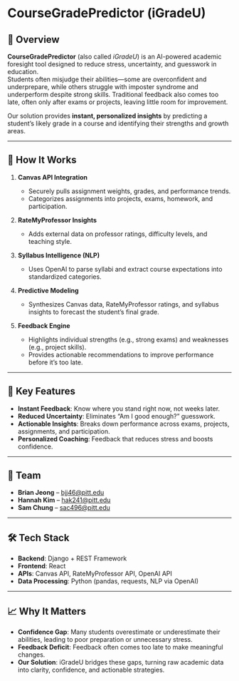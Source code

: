 # CourseGradePredictor (iGradeU)

## 📌 Overview
**CourseGradePredictor** (also called *iGradeU*) is an AI-powered academic foresight tool designed to reduce stress, uncertainty, and guesswork in education.  
Students often misjudge their abilities—some are overconfident and underprepare, while others struggle with imposter syndrome and underperform despite strong skills. Traditional feedback also comes too late, often only after exams or projects, leaving little room for improvement.  

Our solution provides **instant, personalized insights** by predicting a student’s likely grade in a course and identifying their strengths and growth areas.

---

## 🚀 How It Works
1. **Canvas API Integration**  
   - Securely pulls assignment weights, grades, and performance trends.  
   - Categorizes assignments into projects, exams, homework, and participation.  

2. **RateMyProfessor Insights**  
   - Adds external data on professor ratings, difficulty levels, and teaching style.  

3. **Syllabus Intelligence (NLP)**  
   - Uses OpenAI to parse syllabi and extract course expectations into standardized categories.  

4. **Predictive Modeling**  
   - Synthesizes Canvas data, RateMyProfessor ratings, and syllabus insights to forecast the student’s final grade.  

5. **Feedback Engine**  
   - Highlights individual strengths (e.g., strong exams) and weaknesses (e.g., project skills).  
   - Provides actionable recommendations to improve performance before it’s too late.  

---

## 🎯 Key Features
- **Instant Feedback**: Know where you stand right now, not weeks later.  
- **Reduced Uncertainty**: Eliminates “Am I good enough?” guesswork.  
- **Actionable Insights**: Breaks down performance across exams, projects, assignments, and participation.  
- **Personalized Coaching**: Feedback that reduces stress and boosts confidence.  

---

## 👥 Team
- **Brian Jeong** – bjj46@pitt.edu  
- **Hannah Kim** – hak241@pitt.edu  
- **Sam Chung** – sac496@pitt.edu  

---

## 🛠️ Tech Stack
- **Backend**: Django + REST Framework  
- **Frontend**: React  
- **APIs**: Canvas API, RateMyProfessor API, OpenAI API  
- **Data Processing**: Python (pandas, requests, NLP via OpenAI)  

---

## 📈 Why It Matters
- **Confidence Gap**: Many students overestimate or underestimate their abilities, leading to poor preparation or unnecessary stress.  
- **Feedback Deficit**: Feedback often comes too late to make meaningful changes.  
- **Our Solution**: iGradeU bridges these gaps, turning raw academic data into clarity, confidence, and actionable strategies.  

